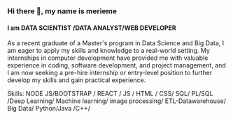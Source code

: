 ### Hi there 👋, my name is merieme
#### I am DATA SCIENTIST /DATA ANALYST/WEB DEVELOPER
As a recent graduate of a Master's program in Data Science and Big Data, I am eager to apply my skills and knowledge to a real-world setting. My internships in computer development have provided me with valuable experience in coding, software development, and project management, and I am now seeking a pre-hire internship or entry-level position to further develop my skills and gain practical experience.

Skills: NODE JS/BOOTSTRAP / REACT / JS / HTML / CSS/ SQL/ PL/SQL /Deep Learning/ Machine learning/ image processing/ ETL-Datawarehouse/ Big Data/ Python/Java /C++/






